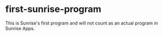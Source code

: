 # first-sunrise-program
This is Sunrise's first program and will not count as an actual program in Sunrise Apps. 
